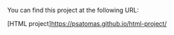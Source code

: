 You can find this project at the following URL:

[HTML project]https://psatomas.github.io/html-project/